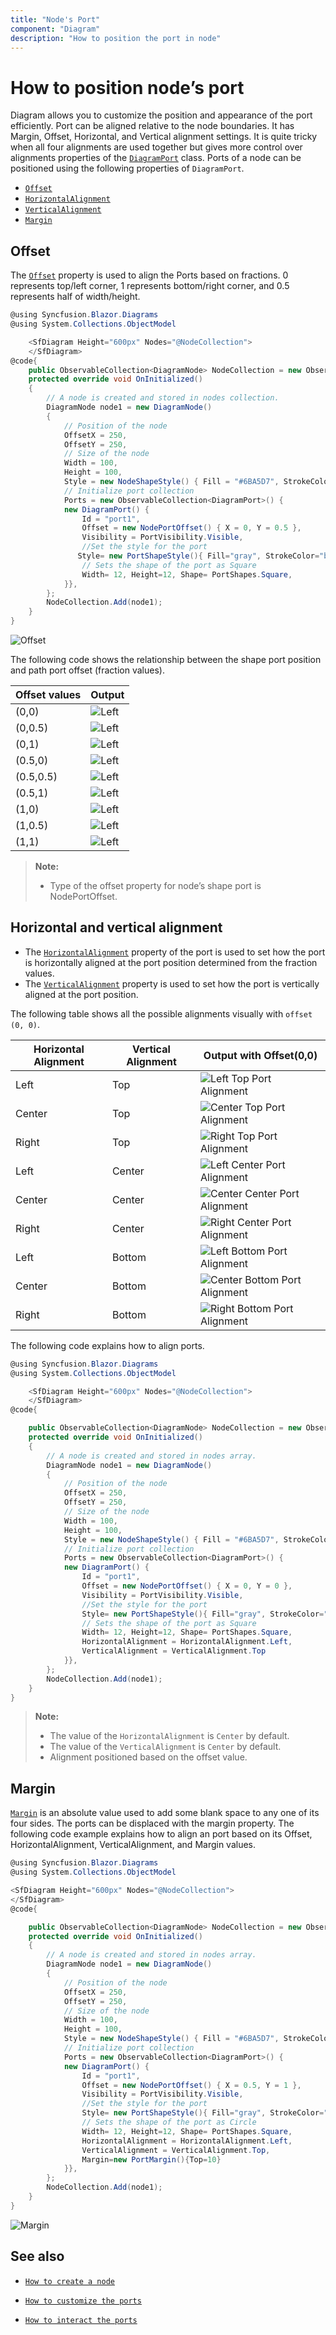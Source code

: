 ```yaml
---
title: "Node's Port"
component: "Diagram"
description: "How to position the port in node"
---
```


# How to position node’s port

Diagram allows you to customize the position and appearance of the port efficiently.
Port can be aligned relative to the node boundaries. It has Margin, Offset, Horizontal, and Vertical alignment settings. It is quite tricky when all four alignments are used together but gives more control over alignments properties of the [`DiagramPort`](https://help.syncfusion.com/cr/blazor/Syncfusion.Blazor.Diagrams.DiagramPort.html) class.
Ports of a node can be positioned using the following properties of `DiagramPort`.

* [`Offset`](https://help.syncfusion.com/cr/blazor/Syncfusion.Blazor.Diagrams.DiagramPort.html#Syncfusion_Blazor_Diagrams_DiagramPort_Offset)
* [`HorizontalAlignment`](https://help.syncfusion.com/cr/blazor/Syncfusion.Blazor.Diagrams.DiagramPort.html#Syncfusion_Blazor_Diagrams_DiagramPort_HorizontalAlignment)
* [`VerticalAlignment`](https://help.syncfusion.com/cr/blazor/Syncfusion.Blazor.Diagrams.DiagramPort.html#Syncfusion_Blazor_Diagrams_DiagramPort_VerticalAlignment)
* [`Margin`](https://help.syncfusion.com/cr/blazor/Syncfusion.Blazor.Diagrams.DiagramPort.html#Syncfusion_Blazor_Diagrams_DiagramPort_Margin)

## Offset

The [`Offset`](https://help.syncfusion.com/cr/blazor/Syncfusion.Blazor.Diagrams.DiagramPort.html#Syncfusion_Blazor_Diagrams_DiagramPort_Offset) property is used to align the Ports based on fractions. 0 represents top/left corner, 1 represents bottom/right corner, and 0.5 represents half of width/height.

```csharp
@using Syncfusion.Blazor.Diagrams
@using System.Collections.ObjectModel

    <SfDiagram Height="600px" Nodes="@NodeCollection">
    </SfDiagram>
@code{
    public ObservableCollection<DiagramNode> NodeCollection = new ObservableCollection<DiagramNode>() { };
    protected override void OnInitialized()
    {
        // A node is created and stored in nodes collection.
        DiagramNode node1 = new DiagramNode()
        {
            // Position of the node
            OffsetX = 250,
            OffsetY = 250,
            // Size of the node
            Width = 100,
            Height = 100,
            Style = new NodeShapeStyle() { Fill = "#6BA5D7", StrokeColor = "white" },
            // Initialize port collection
            Ports = new ObservableCollection<DiagramPort>() {
            new DiagramPort() {
                Id = "port1",
                Offset = new NodePortOffset() { X = 0, Y = 0.5 },
                Visibility = PortVisibility.Visible,
                //Set the style for the port
               Style= new PortShapeStyle(){ Fill="gray", StrokeColor="black"},
                // Sets the shape of the port as Square
                Width= 12, Height=12, Shape= PortShapes.Square,
            }},
        };
        NodeCollection.Add(node1);
    }
}
```

![`Offset`](../images/port_offset.png)

The following code shows the relationship between the shape port position and path port offset (fraction values).

| Offset values | Output |
|---|---|
| (0,0) | ![Left](../images/offset1.png) |
| (0,0.5) | ![Left](../images/offset2.png) |
| (0,1) | ![Left](../images/offset3.png) |
| (0.5,0) | ![Left](../images/offset4.png) |
| (0.5,0.5) | ![Left](../images/offset5.png) |
| (0.5,1) | ![Left](../images/offset6.png) |
| (1,0) | ![Left](../images/offset7.png) |
| (1,0.5) | ![Left](../images/offset8.png) |
| (1,1) | ![Left](../images/offset9.png) |

>**Note:**
>* Type of the offset property for node’s shape port is NodePortOffset.

## Horizontal and vertical alignment

* The [`HorizontalAlignment`](https://help.syncfusion.com/cr/blazor/Syncfusion.Blazor.Diagrams.DiagramPort.html#Syncfusion_Blazor_Diagrams_DiagramPort_HorizontalAlignment) property of the port is used to set how the port is horizontally aligned at the port position determined from the fraction values.
* The [`VerticalAlignment`](https://help.syncfusion.com/cr/blazor/Syncfusion.Blazor.Diagrams.DiagramPort.html#Syncfusion_Blazor_Diagrams_DiagramPort_VerticalAlignment) property is used to set how the port is vertically aligned at the port position.

The following table shows all the possible alignments visually with `offset (0, 0)`.

| Horizontal Alignment | Vertical Alignment | Output with Offset(0,0) |
| -------- | -------- | -------- |
| Left | Top | ![Left Top Port Alignment](../images/aligment_port1.png) |
| Center | Top | ![Center Top Port Alignment](../images/aligment_port2.png) |
| Right | Top |  ![Right Top Port Alignment](../images/aligment_port3.png) |
| Left | Center | ![Left Center Port Alignment](../images/aligment_port4.png) |
| Center | Center| ![Center Center Port Alignment](../images/aligment_port5.png) |
| Right | Center | ![Right Center Port Alignment](../images/aligment_port6.png) |
| Left | Bottom | ![Left Bottom Port Alignment](../images/aligment_port7.png) |
| Center | Bottom | ![Center Bottom Port Alignment](../images/aligment_port8.png) |
| Right |Bottom |![Right Bottom Port Alignment](../images/aligment_port9.png) |

The following code explains how to align ports.

```csharp
@using Syncfusion.Blazor.Diagrams
@using System.Collections.ObjectModel

    <SfDiagram Height="600px" Nodes="@NodeCollection">
    </SfDiagram>
@code{

    public ObservableCollection<DiagramNode> NodeCollection = new ObservableCollection<DiagramNode>() { };
    protected override void OnInitialized()
    {
        // A node is created and stored in nodes array.
        DiagramNode node1 = new DiagramNode()
        {
            // Position of the node
            OffsetX = 250,
            OffsetY = 250,
            // Size of the node
            Width = 100,
            Height = 100,
            Style = new NodeShapeStyle() { Fill = "#6BA5D7", StrokeColor = "white" },
            // Initialize port collection
            Ports = new ObservableCollection<DiagramPort>() {
            new DiagramPort() {
                Id = "port1",
                Offset = new NodePortOffset() { X = 0, Y = 0 },
                Visibility = PortVisibility.Visible,
                //Set the style for the port
                Style= new PortShapeStyle(){ Fill="gray", StrokeColor="black"},
                // Sets the shape of the port as Square
                Width= 12, Height=12, Shape= PortShapes.Square,
                HorizontalAlignment = HorizontalAlignment.Left,
                VerticalAlignment = VerticalAlignment.Top
            }},
        };
        NodeCollection.Add(node1);
    }
}

```

>**Note:**
>* The value of the `HorizontalAlignment` is `Center` by default.
>* The value of the `VerticalAlignment` is `Center` by default.
>* Alignment positioned based on the offset value.

## Margin

[`Margin`](https://help.syncfusion.com/cr/blazor/Syncfusion.Blazor.Diagrams.DiagramPort.html#Syncfusion_Blazor_Diagrams_DiagramPort_Margin) is an absolute value used to add some blank space to any one of its four sides. The ports can be displaced with the margin property. The following code example explains how to align an port based on its Offset, HorizontalAlignment, VerticalAlignment, and Margin values.

```csharp
@using Syncfusion.Blazor.Diagrams
@using System.Collections.ObjectModel

<SfDiagram Height="600px" Nodes="@NodeCollection">
</SfDiagram>
@code{

    public ObservableCollection<DiagramNode> NodeCollection = new ObservableCollection<DiagramNode>() { };
    protected override void OnInitialized()
    {
        // A node is created and stored in nodes array.
        DiagramNode node1 = new DiagramNode()
        {
            // Position of the node
            OffsetX = 250,
            OffsetY = 250,
            // Size of the node
            Width = 100,
            Height = 100,
            Style = new NodeShapeStyle() { Fill = "#6BA5D7", StrokeColor = "white" },
            // Initialize port collection
            Ports = new ObservableCollection<DiagramPort>() {
            new DiagramPort() {
                Id = "port1",
                Offset = new NodePortOffset() { X = 0.5, Y = 1 },
                Visibility = PortVisibility.Visible,
                //Set the style for the port
                Style= new PortShapeStyle(){ Fill="gray", StrokeColor="black"},
                // Sets the shape of the port as Circle
                Width= 12, Height=12, Shape= PortShapes.Square,
                HorizontalAlignment = HorizontalAlignment.Left,
                VerticalAlignment = VerticalAlignment.Top,
                Margin=new PortMargin(){Top=10}
            }},
        };
        NodeCollection.Add(node1);
    }
}

```

![Margin](../images/port_margin.png)

## See also

* [`How to create a node`](../nodes/nodes)

* [`How to customize the ports`](./appearance)

* [`How to interact the ports`](./interaction)
